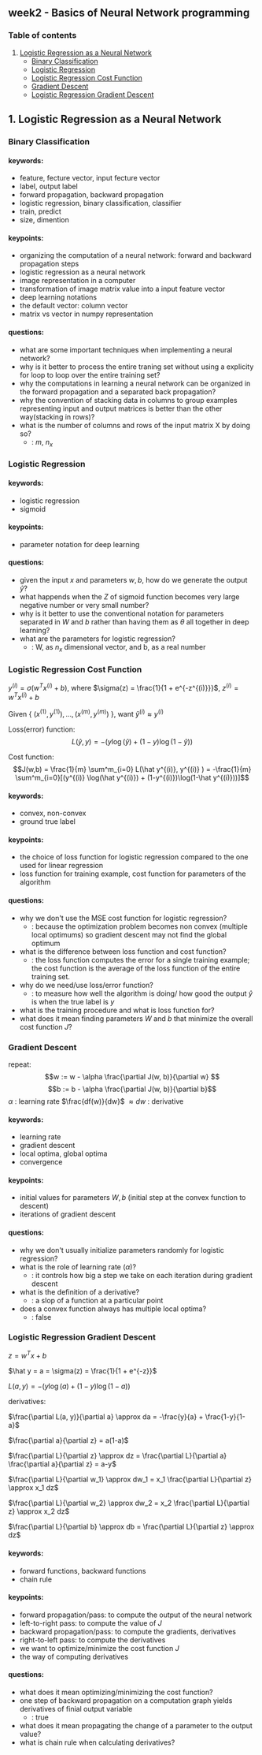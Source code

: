## week2 -  Basics of Neural Network programming

### Table of contents
1. [Logistic Regression as a Neural Network](#logistic-regression-as-a-neural-network)
	- [Binary Classification](#binary-classification)
	- [Logistic Regression](#logistic-regression)
	- [Logistic Regression Cost Function](#logistic-regression-cost-function)
	- [Gradient Descent](#gradient-descent)
	- [Logistic Regression Gradient Descent](#logistic-regression-gradient-descent)

## 1. Logistic Regression as a Neural Network
### Binary Classification

#### keywords:
- feature, fecture vector, input fecture vector
- label, output label
- forward propagation, backward propagation
- logistic regression, binary classification, classifier
- train, predict
- size, dimention

#### keypoints:
- organizing the computation of a neural network: forward and backward propagation steps
- logistic regression as a neural network
- image representation in a computer
- transformation of image matrix value into a input feature vector
- deep learning notations
- the default vector: column vector
- matrix vs vector in numpy representation

#### questions:
- what are some important techniques when implementing a neural network?
- why is it better to process the entire traning set without using a explicity for loop to loop over the entire training set?
- why the computations in learning a neural network can be organized in the forward propagation and a separated back propagation?
- why the convention of stacking data in columns to group examples representing input and output matrices is better than the other way(stacking in rows)?
- what is the number of columns and rows of the input matrix X by doing so? 
	- : $m$, $n_x$


### Logistic Regression
#### keywords:
- logistic regression
- sigmoid

#### keypoints:
- parameter notation for deep learning

#### questions:
- given the input $x$ and parameters $w, b$, how do we generate the output $\hat y$?
- what happends when the $Z$ of sigmoid function becomes very large negative number or very small number?
- why is it better to use the conventional notation for parameters separated in $W$ and $b$ rather than having them as $\theta$ all together in deep learning?
- what are the parameters for logistic regression? 
	- : W, as $n_x$ dimensional vector, and b, as a real number

### Logistic Regression Cost Function
$y^{(i)} = \sigma(w^Tx^{(i)} + b)$, where $\sigma(z) = \frac{1}{1 + e^{-z^{(i)}}}$, $z^{(i)} =w^Tx^{(i)} + b$

Given { $(x^{(1)}, y^{(1)}),\dots,(x^{(m)}, y^{(m)})$ }, want $\hat y^{(i)} \approx y^{(i)}$

Loss(error) function: $$L(\hat y, y) = -(y \log(\hat y) + (1-y)\log(1-\hat y))$$

Cost function: $$J(w,b) = \frac{1}{m} \sum^m_{i=0} L(\hat y^{(i)}, y^{(i)} ) = -\frac{1}{m} \sum^m_{i=0}[(y^{(i)} \log(\hat y^{(i)}) + (1-y^{(i)})\log(1-\hat y^{(i)}))]$$

#### keywords:
- convex, non-convex
- ground true label

#### keypoints:
- the choice of loss function for logistic regression compared to the one used for linear regression
- loss function for training example, cost function for parameters of the algorithm

#### questions:
- why we don't use the MSE cost function for logistic regression?
	- : because the optimization problem becomes non convex (multiple local optimums) so gradient descent may not find the global optimum
- what is the difference between loss function and cost function?
	- : the loss function computes the error for a single training example; the cost function is the average of the loss function of the entire training set.
- why do we need/use loss/error function?
	- : to measure how well the algorithm is doing/ how good the output $\hat y$ is when the true label is $y$
- what is the training procedure and what is loss function for?
- what does it mean finding parameters $W$ and $b$ that minimize the overall cost function $J$?

### Gradient Descent
repeat: $$w := w - \alpha \frac{\partial J(w, b)}{\partial w} $$
 $$b := b - \alpha \frac{\partial J(w, b)}{\partial b}$$
 $\alpha$ : learning rate
  $\frac{df(w)}{dw}$ $\approx dw$ : derivative
#### keywords:
- learning rate
- gradient descent
- local optima, global optima
- convergence

#### keypoints:
- initial values for parameters $W, b$ (initial step at the convex function to descent)
- iterations of gradient descent

#### questions:
- why we don't usually initialize parameters randomly for logistic regression?
- what is the role of learning rate ($\alpha$)?
	- : it controls how big a step we take on each iteration during gradient descent
- what is the definition of a derivative?
	- : a slop of a function at a particular point
- does a convex function always has multiple local optima?
	- : false

### Logistic Regression Gradient Descent
$z =w^Tx + b$

$\hat y = a = \sigma(z) = \frac{1}{1 + e^{-z}}$

$L(a, y) = -(y \log(a) + (1-y)\log(1-a))$

derivatives:

$\frac{\partial L(a, y)}{\partial a} \approx da = -\frac{y}{a} + \frac{1-y}{1-a}$

$\frac{\partial a}{\partial z} = a(1-a)$

$\frac{\partial L}{\partial z} \approx dz = \frac{\partial L}{\partial a}  \frac{\partial a}{\partial z} = a-y$

$\frac{\partial L}{\partial w_1} \approx dw_1 = x_1  \frac{\partial L}{\partial z} \approx x_1  dz$

$\frac{\partial L}{\partial w_2} \approx dw_2 = x_2  \frac{\partial L}{\partial z} \approx x_2  dz$

$\frac{\partial L}{\partial b} \approx db = \frac{\partial L}{\partial z} \approx dz$

#### keywords:
- forward functions, backward functions
- chain rule

#### keypoints:
- forward propagation/pass: to compute the output of the neural network
- left-to-right pass: to compute the value of $J$
- backward propagation/pass: to compute the gradients, derivatives
- right-to-left pass: to compute the derivatives
- we want to optimize/minimize the cost function $J$
- the way of computing derivatives

#### questions:
- what does it mean optimizing/minimizing the cost function?
- one step of backward propagation on a computation graph yields derivatives of finial output variable
	- : true
- what does it mean propagating the change of a parameter to the output value?
- what is chain rule when calculating derivatives?
